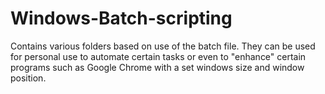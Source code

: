 # Windows-Batch-scripting

Contains various folders based on use of the batch file. They can be used for personal use to automate certain tasks or even to "enhance" certain programs such as Google Chrome with a set windows size and window position.

